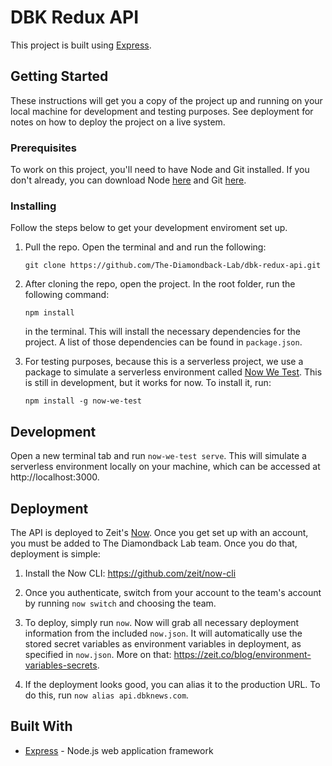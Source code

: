 # DBK Redux API

This project is built using [Express](https://expressjs.com/).

## Getting Started

These instructions will get you a copy of the project up and running on your local machine for development and testing purposes. See deployment for notes on how to deploy the project on a live system.

### Prerequisites

To work on this project, you'll need to have Node and Git installed. If you don't already, you can download Node [here](https://nodejs.org/en/download/) and Git [here](https://git-scm.com/downloads).

### Installing

Follow the steps below to get your development enviroment set up.

1.  Pull the repo. Open the terminal and and run the following:

    ```
    git clone https://github.com/The-Diamondback-Lab/dbk-redux-api.git
    ```

2.  After cloning the repo, open the project. In the root folder, run the following command:

    ```
    npm install
    ```

    in the terminal. This will install the necessary dependencies for the project. A list of those dependencies can be found in `package.json`.

3.  For testing purposes, because this is a serverless project, we use a package to simulate a serverless environment called      [Now We Test](https://www.npmjs.com/package/now-we-test). This is still in development, but it works for now. To install      it, run:

    ```
    npm install -g now-we-test
    ```

## Development

Open a new terminal tab and run `now-we-test serve`. This will simulate a serverless environment locally on your machine, which can be accessed at http://localhost:3000.

## Deployment

The API is deployed to Zeit's [Now](https://zeit.co/now). Once you get set up with an account, you must be added to The Diamondback Lab team. Once you do that, deployment is simple:

1. Install the Now CLI: https://github.com/zeit/now-cli

2. Once you authenticate, switch from your account to the team's account by running `now switch` and choosing the team.

3. To deploy, simply run `now`. Now will grab all necessary deployment information from the included `now.json`. It will automatically use the stored secret variables as environment variables in deployment, as specified in `now.json`. More on that: https://zeit.co/blog/environment-variables-secrets.

4. If the deployment looks good, you can alias it to the production URL. To do this, run `now alias api.dbknews.com`. 

## Built With

- [Express](https://expressjs.com/) - Node.js web application framework